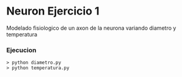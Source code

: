 # Neuron Ejercicio 1
Modelado fisiologico de un axon de la neurona variando diametro y temperatura


### Ejecucion

```console
> python diametro.py
> python temperatura.py
```
